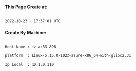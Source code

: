 
   
#### This Page Create at:

```bash

2022-10-23 - 17:37:01 UTC

```

#### Create By Machine:

```bash

Host Name : fv-az83-898

platform  : Linux-5.15.0-1022-azure-x86_64-with-glibc2.31

Ip Local  : 10.1.0.110

```

